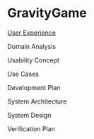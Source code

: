 # GravityGame

[User Experience](Docs/UserExperience.md)


Domain Analysis


Usability Concept

Use Cases

Development Plan


System Architecture


System Design


Verification Plan

